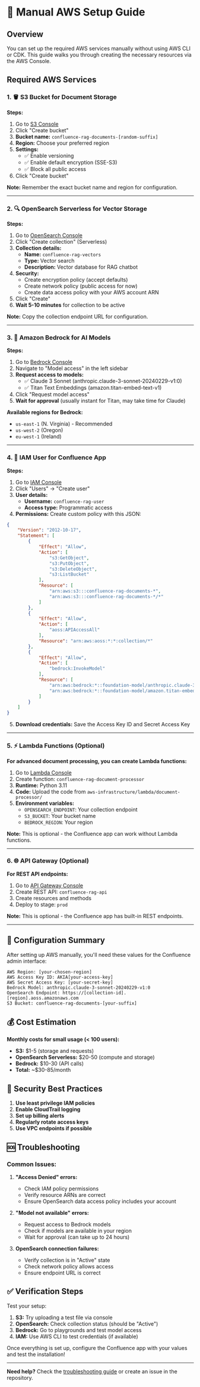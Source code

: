 # 🔧 Manual AWS Setup Guide

## Overview

You can set up the required AWS services manually without using AWS CLI or CDK. This guide walks you through creating the necessary resources via the AWS Console.

## Required AWS Services

### 1. 🪣 **S3 Bucket for Document Storage**

**Steps:**
1. Go to [S3 Console](https://console.aws.amazon.com/s3/)
2. Click "Create bucket"
3. **Bucket name:** `confluence-rag-documents-[random-suffix]`
4. **Region:** Choose your preferred region
5. **Settings:**
   - ✅ Enable versioning
   - ✅ Enable default encryption (SSE-S3)
   - ✅ Block all public access
6. Click "Create bucket"

**Note:** Remember the exact bucket name and region for configuration.

---

### 2. 🔍 **OpenSearch Serverless for Vector Storage**

**Steps:**
1. Go to [OpenSearch Console](https://console.aws.amazon.com/aos/)
2. Click "Create collection" (Serverless)
3. **Collection details:**
   - **Name:** `confluence-rag-vectors`
   - **Type:** Vector search
   - **Description:** Vector database for RAG chatbot
4. **Security:**
   - Create encryption policy (accept defaults)
   - Create network policy (public access for now)
   - Create data access policy with your AWS account ARN
5. Click "Create"
6. **Wait 5-10 minutes** for collection to be active

**Note:** Copy the collection endpoint URL for configuration.

---

### 3. 🤖 **Amazon Bedrock for AI Models**

**Steps:**
1. Go to [Bedrock Console](https://console.aws.amazon.com/bedrock/)
2. Navigate to "Model access" in the left sidebar
3. **Request access to models:**
   - ✅ Claude 3 Sonnet (anthropic.claude-3-sonnet-20240229-v1:0)
   - ✅ Titan Text Embeddings (amazon.titan-embed-text-v1)
4. Click "Request model access"
5. **Wait for approval** (usually instant for Titan, may take time for Claude)

**Available regions for Bedrock:**
- `us-east-1` (N. Virginia) - Recommended
- `us-west-2` (Oregon)  
- `eu-west-1` (Ireland)

---

### 4. 👤 **IAM User for Confluence App**

**Steps:**
1. Go to [IAM Console](https://console.aws.amazon.com/iam/)
2. Click "Users" → "Create user"
3. **User details:**
   - **Username:** `confluence-rag-user`
   - **Access type:** Programmatic access
4. **Permissions:** Create custom policy with this JSON:

```json
{
    "Version": "2012-10-17",
    "Statement": [
        {
            "Effect": "Allow",
            "Action": [
                "s3:GetObject",
                "s3:PutObject",
                "s3:DeleteObject",
                "s3:ListBucket"
            ],
            "Resource": [
                "arn:aws:s3:::confluence-rag-documents-*",
                "arn:aws:s3:::confluence-rag-documents-*/*"
            ]
        },
        {
            "Effect": "Allow",
            "Action": [
                "aoss:APIAccessAll"
            ],
            "Resource": "arn:aws:aoss:*:*:collection/*"
        },
        {
            "Effect": "Allow",
            "Action": [
                "bedrock:InvokeModel"
            ],
            "Resource": [
                "arn:aws:bedrock:*::foundation-model/anthropic.claude-3-sonnet-20240229-v1:0",
                "arn:aws:bedrock:*::foundation-model/amazon.titan-embed-text-v1"
            ]
        }
    ]
}
```

5. **Download credentials:** Save the Access Key ID and Secret Access Key

---

### 5. ⚡ **Lambda Functions (Optional)**

**For advanced document processing, you can create Lambda functions:**

1. Go to [Lambda Console](https://console.aws.amazon.com/lambda/)
2. Create function: `confluence-rag-document-processor`
3. **Runtime:** Python 3.11
4. **Code:** Upload the code from `aws-infrastructure/lambda/document-processor/`
5. **Environment variables:**
   - `OPENSEARCH_ENDPOINT`: Your collection endpoint
   - `S3_BUCKET`: Your bucket name
   - `BEDROCK_REGION`: Your region

**Note:** This is optional - the Confluence app can work without Lambda functions.

---

### 6. 🌐 **API Gateway (Optional)**

**For REST API endpoints:**

1. Go to [API Gateway Console](https://console.aws.amazon.com/apigateway/)
2. Create REST API: `confluence-rag-api`
3. Create resources and methods
4. Deploy to stage: `prod`

**Note:** This is optional - the Confluence app has built-in REST endpoints.

---

## 📝 **Configuration Summary**

After setting up AWS manually, you'll need these values for the Confluence admin interface:

```
AWS Region: [your-chosen-region]
AWS Access Key ID: AKIA[your-access-key]
AWS Secret Access Key: [your-secret-key]
Bedrock Model: anthropic.claude-3-sonnet-20240229-v1:0
OpenSearch Endpoint: https://[collection-id].[region].aoss.amazonaws.com
S3 Bucket: confluence-rag-documents-[your-suffix]
```

## 💰 **Cost Estimation**

**Monthly costs for small usage (< 100 users):**
- **S3:** $1-5 (storage and requests)
- **OpenSearch Serverless:** $20-50 (compute and storage)
- **Bedrock:** $10-30 (API calls)
- **Total:** ~$30-85/month

## 🔐 **Security Best Practices**

1. **Use least privilege IAM policies**
2. **Enable CloudTrail logging**
3. **Set up billing alerts**
4. **Regularly rotate access keys**
5. **Use VPC endpoints if possible**

## 🆘 **Troubleshooting**

### Common Issues:

1. **"Access Denied" errors:**
   - Check IAM policy permissions
   - Verify resource ARNs are correct
   - Ensure OpenSearch data access policy includes your account

2. **"Model not available" errors:**
   - Request access to Bedrock models
   - Check if models are available in your region
   - Wait for approval (can take up to 24 hours)

3. **OpenSearch connection failures:**
   - Verify collection is in "Active" state
   - Check network policy allows access
   - Ensure endpoint URL is correct

## ✅ **Verification Steps**

Test your setup:

1. **S3:** Try uploading a test file via console
2. **OpenSearch:** Check collection status (should be "Active")
3. **Bedrock:** Go to playgrounds and test model access
4. **IAM:** Use AWS CLI to test credentials (if available)

Once everything is set up, configure the Confluence app with your values and test the installation!

---

**Need help?** Check the [troubleshooting guide](README.md#troubleshooting) or create an issue in the repository.
